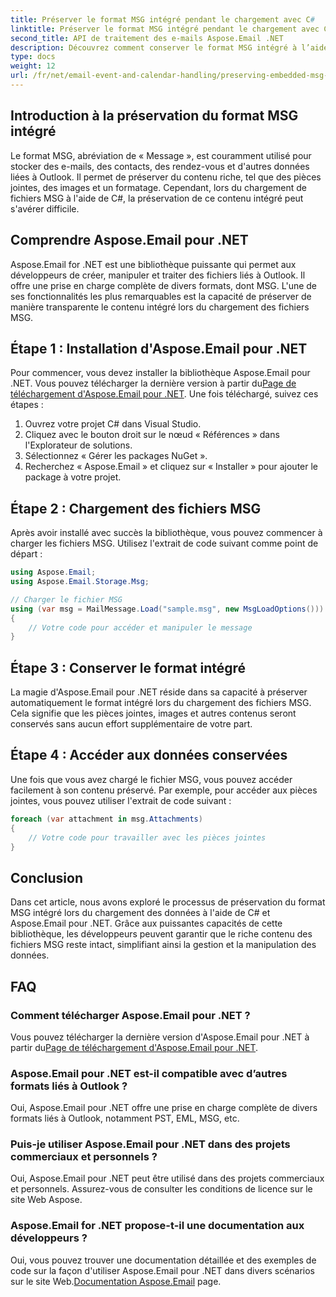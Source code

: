 ```yaml
---
title: Préserver le format MSG intégré pendant le chargement avec C#
linktitle: Préserver le format MSG intégré pendant le chargement avec C#
second_title: API de traitement des e-mails Aspose.Email .NET
description: Découvrez comment conserver le format MSG intégré à l’aide d’Aspose.Email pour .NET. Guide étape par étape avec le code source.
type: docs
weight: 12
url: /fr/net/email-event-and-calendar-handling/preserving-embedded-msg-format-during-load-with-csharp/
---
```


## Introduction à la préservation du format MSG intégré

Le format MSG, abréviation de « Message », est couramment utilisé pour stocker des e-mails, des contacts, des rendez-vous et d'autres données liées à Outlook. Il permet de préserver du contenu riche, tel que des pièces jointes, des images et un formatage. Cependant, lors du chargement de fichiers MSG à l'aide de C#, la préservation de ce contenu intégré peut s'avérer difficile.

## Comprendre Aspose.Email pour .NET

Aspose.Email for .NET est une bibliothèque puissante qui permet aux développeurs de créer, manipuler et traiter des fichiers liés à Outlook. Il offre une prise en charge complète de divers formats, dont MSG. L'une de ses fonctionnalités les plus remarquables est la capacité de préserver de manière transparente le contenu intégré lors du chargement des fichiers MSG.

## Étape 1 : Installation d'Aspose.Email pour .NET

 Pour commencer, vous devez installer la bibliothèque Aspose.Email pour .NET. Vous pouvez télécharger la dernière version à partir du[Page de téléchargement d'Aspose.Email pour .NET](https://releases.aspose.com/email/net). Une fois téléchargé, suivez ces étapes :

1. Ouvrez votre projet C# dans Visual Studio.
2. Cliquez avec le bouton droit sur le nœud « Références » dans l'Explorateur de solutions.
3. Sélectionnez « Gérer les packages NuGet ».
4. Recherchez « Aspose.Email » et cliquez sur « Installer » pour ajouter le package à votre projet.

## Étape 2 : Chargement des fichiers MSG

Après avoir installé avec succès la bibliothèque, vous pouvez commencer à charger les fichiers MSG. Utilisez l'extrait de code suivant comme point de départ :

```csharp
using Aspose.Email;
using Aspose.Email.Storage.Msg;

// Charger le fichier MSG
using (var msg = MailMessage.Load("sample.msg", new MsgLoadOptions()))
{
    // Votre code pour accéder et manipuler le message
}
```

## Étape 3 : Conserver le format intégré

La magie d'Aspose.Email pour .NET réside dans sa capacité à préserver automatiquement le format intégré lors du chargement des fichiers MSG. Cela signifie que les pièces jointes, images et autres contenus seront conservés sans aucun effort supplémentaire de votre part.

## Étape 4 : Accéder aux données conservées

Une fois que vous avez chargé le fichier MSG, vous pouvez accéder facilement à son contenu préservé. Par exemple, pour accéder aux pièces jointes, vous pouvez utiliser l'extrait de code suivant :

```csharp
foreach (var attachment in msg.Attachments)
{
    // Votre code pour travailler avec les pièces jointes
}
```

## Conclusion

Dans cet article, nous avons exploré le processus de préservation du format MSG intégré lors du chargement des données à l'aide de C# et Aspose.Email pour .NET. Grâce aux puissantes capacités de cette bibliothèque, les développeurs peuvent garantir que le riche contenu des fichiers MSG reste intact, simplifiant ainsi la gestion et la manipulation des données.

## FAQ

### Comment télécharger Aspose.Email pour .NET ?

 Vous pouvez télécharger la dernière version d'Aspose.Email pour .NET à partir du[Page de téléchargement d'Aspose.Email pour .NET](https://releases.aspose.com/email/net).

### Aspose.Email pour .NET est-il compatible avec d’autres formats liés à Outlook ?

Oui, Aspose.Email pour .NET offre une prise en charge complète de divers formats liés à Outlook, notamment PST, EML, MSG, etc.

### Puis-je utiliser Aspose.Email pour .NET dans des projets commerciaux et personnels ?

Oui, Aspose.Email pour .NET peut être utilisé dans des projets commerciaux et personnels. Assurez-vous de consulter les conditions de licence sur le site Web Aspose.

### Aspose.Email for .NET propose-t-il une documentation aux développeurs ?

 Oui, vous pouvez trouver une documentation détaillée et des exemples de code sur la façon d'utiliser Aspose.Email pour .NET dans divers scénarios sur le site Web.[Documentation Aspose.Email](https://reference.aspose.com/email/net) page.
